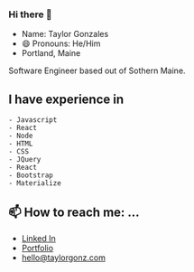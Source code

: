 ### Hi there 👋
- Name: Taylor Gonzales
- 😄 Pronouns: He/Him
- Portland, Maine

Software Engineer based out of Sothern Maine. 

## I have experience in
```
- Javascript
- React
- Node
- HTML
- CSS
- JQuery
- React
- Bootstrap
- Materialize
```

## 📫 How to reach me: ...
- [Linked In](https://www.linkedin.com/in/taylorgonz/)
- [Portfolio](https://taylorgonz.com/)
- hello@taylorgonz.com

##
